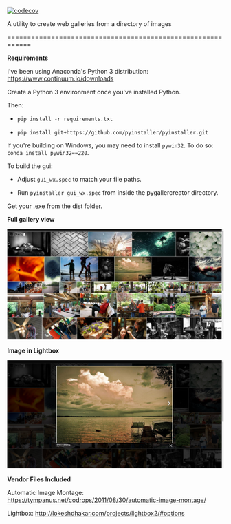 [![codecov](https://codecov.io/gh/btnpushnmunky/pygallerycreator/branch/master/graph/badge.svg)](https://codecov.io/gh/btnpushnmunky/pygallerycreator)





A utility to create web galleries from a directory of images



============================================================







**Requirements**



I've been using Anaconda's Python 3 distribution: https://www.continuum.io/downloads



Create a Python 3 environment once you've installed Python.



Then:



* `pip install -r requirements.txt` 

* `pip install git+https://github.com/pyinstaller/pyinstaller.git`



If you're building on Windows, you may need to install `pywin32`. To do so: `conda install pywin32==220`.



To build the gui:



* Adjust `gui_wx.spec` to match your file paths.

* Run `pyinstaller gui_wx.spec` from inside the pygallercreator directory.



Get your .exe from the dist folder.



**Full gallery view**





![Alt text](screenshot1.png?raw=true)





**Image in Lightbox**







![Alt text](screenshot2.png?raw=true)





**Vendor Files Included**



Automatic Image Montage: https://tympanus.net/codrops/2011/08/30/automatic-image-montage/



Lightbox: http://lokeshdhakar.com/projects/lightbox2/#options